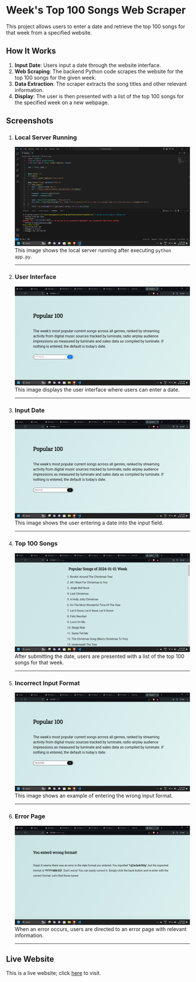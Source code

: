 # Week's Top 100 Songs Web Scraper

This project allows users to enter a date and retrieve the top 100 songs for that week from a specified website.

## How It Works

1. **Input Date**: Users input a date through the website interface.
2. **Web Scraping**: The backend Python code scrapes the website for the top 100 songs for the given week.
3. **Data Extraction**: The scraper extracts the song titles and other relevant information.
4. **Display**: The user is then presented with a list of the top 100 songs for the specified week on a new webpage.

## Screenshots

1. ### Local Server Running
   ![Screenshot_1](images/Screenshot_1.png)
   This image shows the local server running after executing `python app.py`.
   <hr>

2. ### User Interface
   ![Screenshot_2](images/Screenshot_2.png)
   This image displays the user interface where users can enter a date.
   <hr>

3. ### Input Date
   ![Screenshot_3](images/Screenshot_3.png)
   This image shows the user entering a date into the input field.
   <hr>

4. ### Top 100 Songs
   ![Screenshot_4](images/Screenshot_4.png)
   After submitting the date, users are presented with a list of the top 100 songs for that week.
   <hr>

5. ### Incorrect Input Format
   ![Screenshot_5](images/Screenshot_5.png)
   This image shows an example of entering the wrong input format.
   <hr>

6. ### Error Page
   ![Screenshot_6](images/Screenshot_6.png)
   When an error occurs, users are directed to an error page with relevant information.
   <hr>

## Live Website

This is a live website; click [here](https://popular-100-songs.onrender.com/) to visit.


